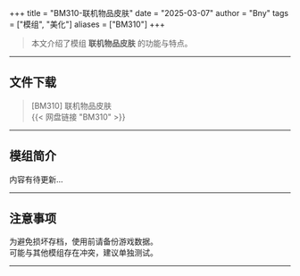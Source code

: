 +++
title = "BM310-联机物品皮肤"
date = "2025-03-07"
author = "Bny"
tags = ["模组", "美化"]
aliases = ["BM310"]
+++

> 本文介绍了模组 **联机物品皮肤** 的功能与特点。

---

## 文件下载

> [BM310] 联机物品皮肤  
{{< 网盘链接 "BM310" >}}  

---

## 模组简介

>  
内容有待更新...  

---

## 注意事项

>  
为避免损坏存档，使用前请备份游戏数据。  
可能与其他模组存在冲突，建议单独测试。  

---

